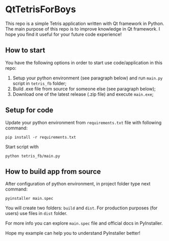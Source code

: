 # QtTetrisForBoys

This repo is a simple Tetris application written with Qt framework in Python. 
The main purpose of this repo is to improve knowledge in Qt 
framework. I hope you find it useful for your future code experience!

## How to start

You have the following options in order to start use code/application in this repo:
1. Setup your python environment (see paragraph below) and run `main.py` script in `tetris_fb` folder;
2. Build .exe file from source for someone else (see paragraph below);
3. Download one of the latest release (.zip file) and execute `main.exe`;


## Setup for code

Update your python environment from `requirements.txt` file with following command:
```
pip install -r requirements.txt
```

Start script with
```
python tetris_fb/main.py
```


## How to build app from source
After configuration of python environment, in project folder type next command:
```
pyinstaller main.spec
```

You will create two folders: `build` and `dist`.
For production purposes (for users) use files in `dist` folder.

For more info you can explore `main.spec` file and official docs in PyInstaller. 

Hope my example can help you to understand PyInstaller better!
